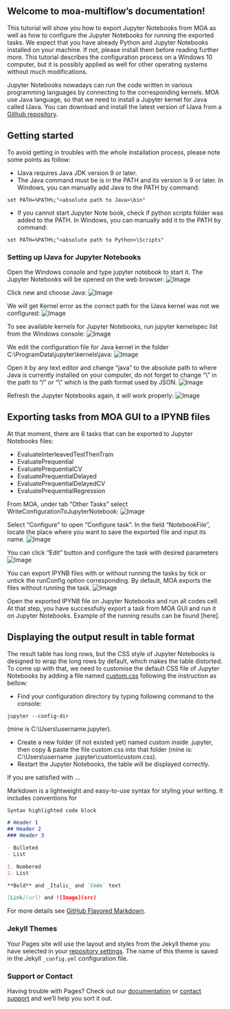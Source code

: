 ## Welcome to moa-multiflow’s documentation!

This tutorial will show you how to export Jupyter Notebooks from MOA as well as how to configure the Jupyter Notebooks for running the exported tasks. We expect that you have already Python and Jupyter Notebooks installed on your machine. If not, please install them before reading further more. This tutorial describes the configuration process on a Windows 10 computer, but it is possibly applied as well for other operating systems without much modifications.

Jupyter Notebooks nowadays can run the code written in various programming languages by connecting to the corresponding kernels. MOA use Java language, so that we need to install a Jupyter kernel for Java called IJava. You can download and install the latest version of IJava from a [Github repository](https://github.com/SpencerPark/IJava).

## Getting started
To avoid getting in troubles with the whole installation process, please note some
points as follow:
- IJava requires Java JDK version 9 or later.
- The Java command must be is in the PATH and its version is 9 or later. In
Windows, you can manually add Java to the PATH by command:
```
set PATH=%PATH%;"<absolute path to Java>\bin"
```
- If you cannot start Jupyter Note book, check if python scripts folder was added
to the PATH. In Windows, you can manually add it to the PATH by command:
```
set PATH=%PATH%;"<absolute path to Python>\Scripts"
```
### Setting up IJava for Jupyter Notebooks
Open the Windows console and type jupyter notebook to start it. The Jupyter Notebooks will be opened on the web browser:
![Image](https://github.com/truongtd6285/moa-multiflow/blob/master/images/jb-homepage.png)

Click new and choose Java:
![Image](https://github.com/truongtd6285/moa-multiflow/blob/master/images/jp-kernel.PNG)

We will get Kernel error as the correct path for the IJava kernel was not we configured:
![Image](https://github.com/truongtd6285/moa-multiflow/blob/master/images/jp-kernelerror.png)

To see available kernels for Jupyter Notebooks, run jupyter kernelspec list from the Windows console:
![Image](https://github.com/truongtd6285/moa-multiflow/blob/master/images/jp-kernellist.png)

We edit the configuration file for Java kernel in the folder C:\ProgramData\jupyter\kernels\java:
![Image](https://github.com/truongtd6285/moa-multiflow/blob/master/images/jp-kernelfolder.png)

Open it by any text editor and change “java” to the absolute path to where Java is currently installed on your computer, do not forget to change “\” in the path to “/” or “\\” which is the path format used by JSON.
![Image](https://github.com/truongtd6285/moa-multiflow/blob/master/images/jp-javakernel-config.PNG)

Refresh the Jupyter Notebooks again, it will work properly:
![Image](https://github.com/truongtd6285/moa-multiflow/blob/master/images/jp-kernel-success.png)

## Exporting tasks from MOA GUI to a IPYNB files
At that moment, there are 6 tasks that can be exported to Jupyter Notebooks files:
- EvaluateInterleavedTestThenTrain
- EvaluatePrequential
- EvaluatePrequentialCV
- EvaluatePrequentialDelayed
- EvaluatePrequentialDelayedCV
- EvaluatePrequentialRegression

From MOA, under tab “Other Tasks” select WriteConfigurationToJupyterNotebook:
![Image](https://github.com/truongtd6285/moa-multiflow/blob/master/images/moa-jb-home.png)

Select “Configure” to open “Configure task”. In the field “NotebookFile”, locate the place where you want to save the exported file and input its name.
![Image](https://github.com/truongtd6285/moa-multiflow/blob/master/images/moa-jb-savefile.png)

You can click “Edit” button and configure the task with desired parameters
![Image](https://github.com/truongtd6285/moa-multiflow/blob/master/images/moa-jb-edittasks.png)

You can export IPYNB files with or without running the tasks by tick or untick the runConfig option corresponding. By default, MOA exports the files without running the task.
![Image](https://github.com/truongtd6285/moa-multiflow/blob/master/images/moa-jb-runconfig.png)

Open the exported IPYNB file on Jupyter Notebooks and run all codes cell. At that step, you have successfully export a task from MOA GUI and run it on Jupyter Notebooks. Example of the running results can be found [here].

## Displaying the output result in table format
The result table has long rows, but the CSS style of Jupyter Notebooks is designed to wrap the long rows by default, which makes the table distorted. To come up with that, we need to customise the default CSS file of Jupyter Notebooks by adding a file named [custom.css](https://github.com/truongtd6285/moa-multiflow/blob/master/css/custom.css) following the instruction as bellow:
-	Find your configuration directory by typing following command to the console: 
```
jupyter --config-dir 
```
(mine is C:\Users\username\.jupyter). 
-	Create a new folder (if not existed yet) named custom inside .jupyter\, then copy & paste the file custom.css into that folder (mine is: C:\Users\username \.jupyter\custom\custom.css).
-	Restart the Jupyter Notebooks, the table will be displayed correctly.

If you are satisfied with ...

Markdown is a lightweight and easy-to-use syntax for styling your writing. It includes conventions for

```markdown
Syntax highlighted code block

# Header 1
## Header 2
### Header 3

- Bulleted
- List

1. Numbered
2. List

**Bold** and _Italic_ and `Code` text

[Link](url) and ![Image](src)
```

For more details see [GitHub Flavored Markdown](https://guides.github.com/features/mastering-markdown/).

### Jekyll Themes

Your Pages site will use the layout and styles from the Jekyll theme you have selected in your [repository settings](https://github.com/truongtd6285/moa-multiflow/settings). The name of this theme is saved in the Jekyll `_config.yml` configuration file.

### Support or Contact

Having trouble with Pages? Check out our [documentation](https://help.github.com/categories/github-pages-basics/) or [contact support](https://github.com/contact) and we’ll help you sort it out.
